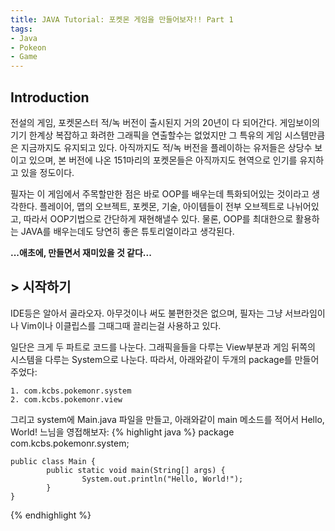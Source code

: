```yaml
---
title: JAVA Tutorial: 포켓몬 게임을 만들어보자!! Part 1
tags:
- Java
- Pokeon
- Game
---
```

## Introduction
전설의 게임, 포켓몬스터 적/녹 버전이 출시된지 거의 20년이 다 되어간다.
게임보이의 기기 한계상 복잡하고 화려한 그래픽을 연출할수는 없었지만 그 특유의 게임 시스템만큼은 지금까지도 유지되고 있다. 아직까지도 적/녹 버전을 플레이하는 유저들은 상당수 보이고 있으며, 본 버전에 나온 151마리의 포켓몬들은 아직까지도 현역으로 인기를 유지하고 있을 정도이다.

필자는 이 게임에서 주목할만한 점은 바로 OOP를 배우는데 특화되어있는 것이라고 생각한다. 플레이어, 맵의 오브젝트, 포켓몬, 기술, 아이템들이 전부 오브젝트로 나뉘어있고, 따라서 OOP기법으로 간단하게 재현해낼수 있다. 물론, OOP를 최대한으로 활용하는 JAVA를 배우는데도 당연히 좋은 튜토리얼이라고 생각된다.

**...애초에, 만들면서 재미있을 것 같다...**

## > 시작하기
IDE등은 알아서 골라오자. 아무것이나 써도 불편한것은 없으며, 필자는 그냥 서브라임이나 Vim이나 이클립스를 그때그때 끌리는걸 사용하고 있다.

일단은 크게 두 파트로 코드를 나눈다. 그래픽을들을 다루는 View부분과 게임 뒤쪽의 시스템을 다루는 System으로 나눈다. 따라서, 아래와같이 두개의 package를 만들어 주었다:

    1. com.kcbs.pokemonr.system
    2. com.kcbs.pokemonr.view

그리고 system에 Main.java 파일을 만들고, 아래와같이 main 메소드를 적어서 Hello, World! 느님을 영접해보자:
{% highlight java %}
    package com.kcbs.pokemonr.system;
    
    public class Main {
            public static void main(String[] args) {
                    System.out.println("Hello, World!");
            }
    }
{% endhighlight %}
